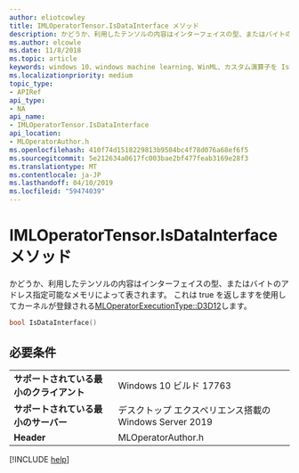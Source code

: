 ```yaml
---
author: eliotcowley
title: IMLOperatorTensor.IsDataInterface メソッド
description: かどうか、利用したテンソルの内容はインターフェイスの型、またはバイトのアドレス指定可能なメモリによって表されます。
ms.author: elcowle
ms.date: 11/8/2018
ms.topic: article
keywords: windows 10、windows machine learning、WinML、カスタム演算子を IsDataInterface
ms.localizationpriority: medium
topic_type:
- APIRef
api_type:
- NA
api_name:
- IMLOperatorTensor.IsDataInterface
api_location:
- MLOperatorAuthor.h
ms.openlocfilehash: 410f74d1518229813b9504bc4f78d076a68ef6f5
ms.sourcegitcommit: 5e212634a0617fc003bae2bf477feab3169e28f3
ms.translationtype: MT
ms.contentlocale: ja-JP
ms.lasthandoff: 04/10/2019
ms.locfileid: "59474039"
---
```

# <a name="imloperatortensorisdatainterface-method"></a>IMLOperatorTensor.IsDataInterface メソッド

かどうか、利用したテンソルの内容はインターフェイスの型、またはバイトのアドレス指定可能なメモリによって表されます。 これは true を返しますを使用してカーネルが登録される[MLOperatorExecutionType::D3D12](MLOperatorExecutionType.md)します。

```cpp
bool IsDataInterface()
```

## <a name="requirements"></a>必要条件

| | |
|-|-|
| **サポートされている最小のクライアント** | Windows 10 ビルド 17763 |
| **サポートされている最小のサーバー** | デスクトップ エクスペリエンス搭載の Windows Server 2019 |
| **Header** | MLOperatorAuthor.h |

[!INCLUDE [help](../includes/get-help.md)]
